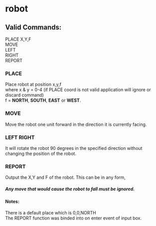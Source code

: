 # robot

## Valid Commands:
PLACE X,Y,F  
MOVE  
LEFT  
RIGHT  
REPORT  

### PLACE
Place robot at position x,y,f  
where x & y = 0-4 (if PLACE coord is not valid application will ignore or discard command)  
f = **NORTH**, **SOUTH**, **EAST** or **WEST**.

### MOVE
Move the robot one unit forward in the direction it is currently facing.

### LEFT RIGHT
It will rotate the robot 90 degrees in the specified direction without changing the position of the robot.

### REPORT
Output the X,Y and F of the robot. This can be in any form,

##### Any move that would cause the robot to fall must be ignored.

#### Notes:
There is a default place which is 0,0,NORTH  
The REPORT function was binded into on enter event of input box.
